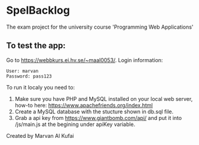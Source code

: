 # SpelBacklog
The exam project for the university course 'Programming Web Applications'

## To test the app:
Go to https://webbkurs.ei.hv.se/~maal0053/.
Login information:
```
User: marvan
Password: pass123
```

To run it localy you need to:
1. Make sure you have PHP and MySQL installed on your local web server, how-to here: https://www.apachefriends.org/index.html
2. Create a MySQL database with the stucture shown in db.sql file.
3. Grab a api key from https://www.giantbomb.com/api/ and put it into /js/main.js at the begining under apiKey variable.

Created by Marvan Al Kufai
